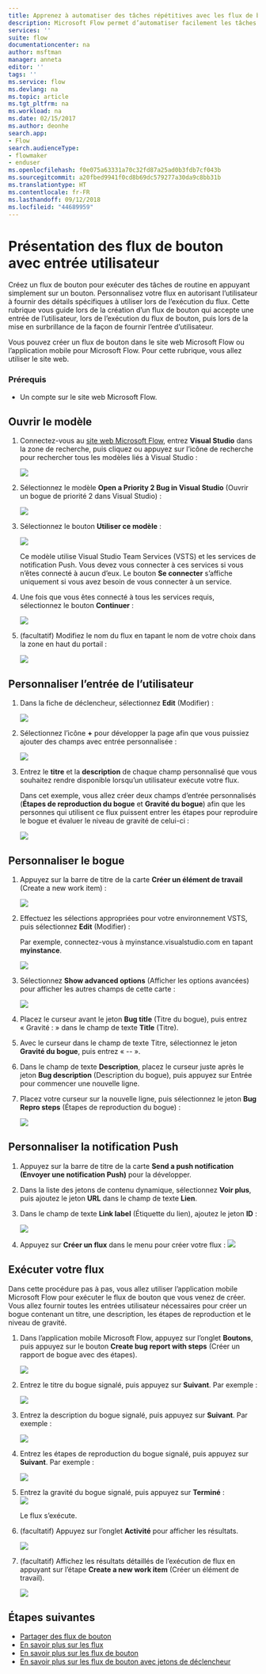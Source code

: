 ```yaml
---
title: Apprenez à automatiser des tâches répétitives avec les flux de bouton acceptant les entrées utilisateur | Microsoft Docs
description: Microsoft Flow permet d’automatiser facilement les tâches répétitives. Votre flux peut même accepter l’entrée d’un utilisateur lors de l’exécution d’une tâche répétitive.
services: ''
suite: flow
documentationcenter: na
author: msftman
manager: anneta
editor: ''
tags: ''
ms.service: flow
ms.devlang: na
ms.topic: article
ms.tgt_pltfrm: na
ms.workload: na
ms.date: 02/15/2017
ms.author: deonhe
search.app:
- Flow
search.audienceType:
- flowmaker
- enduser
ms.openlocfilehash: f0e075a63331a70c32fd87a25ad0b3fdb7cf043b
ms.sourcegitcommit: a20fbed9941f0cd8b69dc579277a30da9c8bb31b
ms.translationtype: HT
ms.contentlocale: fr-FR
ms.lasthandoff: 09/12/2018
ms.locfileid: "44689959"
---
```

# <a name="introducing-button-flows-with-user-input"></a>Présentation des flux de bouton avec entrée utilisateur
Créez un flux de bouton pour exécuter des tâches de routine en appuyant simplement sur un bouton. Personnalisez votre flux en autorisant l’utilisateur à fournir des détails spécifiques à utiliser lors de l’exécution du flux. Cette rubrique vous guide lors de la création d’un flux de bouton qui accepte une entrée de l’utilisateur, lors de l’exécution du flux de bouton, puis lors de la mise en surbrillance de la façon de fournir l’entrée d’utilisateur.

Vous pouvez créer un flux de bouton dans le site web Microsoft Flow ou l’application mobile pour Microsoft Flow. Pour cette rubrique, vous allez utiliser le site web.

### <a name="prerequisites"></a>Prérequis
* Un compte sur le site web Microsoft Flow.

## <a name="open-the-template"></a>Ouvrir le modèle
1. Connectez-vous au [site web Microsoft Flow](https://flow.microsoft.com), entrez **Visual Studio** dans la zone de recherche, puis cliquez ou appuyez sur l’icône de recherche pour rechercher tous les modèles liés à Visual Studio :
   
    ![](./media/button-flow-with-user-input-tokens/1.png)  
2. Sélectionnez le modèle **Open a Priority 2 Bug in Visual Studio** (Ouvrir un bogue de priorité 2 dans Visual Studio) :
   
    ![](./media/button-flow-with-user-input-tokens/2.png)  
3. Sélectionnez le bouton **Utiliser ce modèle** :
   
    ![](./media/button-flow-with-user-input-tokens/3.png)  
   
    Ce modèle utilise Visual Studio Team Services (VSTS) et les services de notification Push. Vous devez vous connecter à ces services si vous n’êtes connecté à aucun d’eux. Le bouton **Se connecter** s’affiche uniquement si vous avez besoin de vous connecter à un service.
4. Une fois que vous êtes connecté à tous les services requis, sélectionnez le bouton **Continuer** :
   
    ![](./media/button-flow-with-user-input-tokens/4.png)  
5. (facultatif) Modifiez le nom du flux en tapant le nom de votre choix dans la zone en haut du portail :
   
    ![](./media/button-flow-with-user-input-tokens/5.png)

## <a name="customize-the-user-input"></a>Personnaliser l’entrée de l’utilisateur
1. Dans la fiche de déclencheur, sélectionnez **Edit** (Modifier) :
   
    ![](./media/button-flow-with-user-input-tokens/6.png)  
2. Sélectionnez l’icône **+** pour développer la page afin que vous puissiez ajouter des champs avec entrée personnalisée :
   
    ![](./media/button-flow-with-user-input-tokens/7.png)
3. Entrez le **titre** et la **description** de chaque champ personnalisé que vous souhaitez rendre disponible lorsqu’un utilisateur exécute votre flux.  
   
    Dans cet exemple, vous allez créer deux champs d’entrée personnalisés (**Étapes de reproduction du bogue** et **Gravité du bogue**) afin que les personnes qui utilisent ce flux puissent entrer les étapes pour reproduire le bogue et évaluer le niveau de gravité de celui-ci :  
   
    ![](./media/button-flow-with-user-input-tokens/8.png)

## <a name="customize-the-bug"></a>Personnaliser le bogue
1. Appuyez sur la barre de titre de la carte **Créer un élément de travail** (Create a new work item) :
   
    ![](./media/button-flow-with-user-input-tokens/9.png)  
2. Effectuez les sélections appropriées pour votre environnement VSTS, puis sélectionnez **Edit** (Modifier) :
   
    Par exemple, connectez-vous à myinstance.visualstudio.com en tapant **myinstance**.
   
    ![](./media/button-flow-with-user-input-tokens/10.png)  
3. Sélectionnez **Show advanced options** (Afficher les options avancées) pour afficher les autres champs de cette carte :
   
    ![](./media/button-flow-with-user-input-tokens/11.png)  
4. Placez le curseur avant le jeton **Bug title** (Titre du bogue), puis entrez « Gravité : » dans le champ de texte **Title** (Titre).
5. Avec le curseur dans le champ de texte Titre, sélectionnez le jeton **Gravité du bogue**, puis entrez « -- ».  
6. Dans le champ de texte **Description**, placez le curseur juste après le jeton **Bug description** (Description du bogue), puis appuyez sur Entrée pour commencer une nouvelle ligne.
7. Placez votre curseur sur la nouvelle ligne, puis sélectionnez le jeton **Bug Repro steps** (Étapes de reproduction du bogue) :
   
    ![](./media/button-flow-with-user-input-tokens/12.png)

## <a name="customize-the-push-notification"></a>Personnaliser la notification Push
1. Appuyez sur la barre de titre de la carte **Send a push notification (Envoyer une notification Push)** pour la développer.
2. Dans la liste des jetons de contenu dynamique, sélectionnez **Voir plus**, puis ajoutez le jeton **URL** dans le champ de texte **Lien**.
3. Dans le champ de texte **Link label** (Étiquette du lien), ajoutez le jeton **ID** :
   
    ![](./media/button-flow-with-user-input-tokens/13.png)  
4. Appuyez sur **Créer un flux** dans le menu pour créer votre flux : ![](./media/button-flow-with-user-input-tokens/14.png)  

## <a name="run-your-flow"></a>Exécuter votre flux
Dans cette procédure pas à pas, vous allez utiliser l’application mobile Microsoft Flow pour exécuter le flux de bouton que vous venez de créer. Vous allez fournir toutes les entrées utilisateur nécessaires pour créer un bogue contenant un titre, une description, les étapes de reproduction et le niveau de gravité.  

1. Dans l’application mobile Microsoft Flow, appuyez sur l’onglet **Boutons**, puis appuyez sur le bouton **Create bug report with steps** (Créer un rapport de bogue avec des étapes).
   
    ![](./media/button-flow-with-user-input-tokens/runmt1.png)  
2. Entrez le titre du bogue signalé, puis appuyez sur **Suivant**. Par exemple :
   
    ![](./media/button-flow-with-user-input-tokens/runmt2.png)  
3. Entrez la description du bogue signalé, puis appuyez sur **Suivant**. Par exemple :
   
    ![](./media/button-flow-with-user-input-tokens/runmt3.png)  
4. Entrez les étapes de reproduction du bogue signalé, puis appuyez sur **Suivant**. Par exemple :
   
    ![](./media/button-flow-with-user-input-tokens/runmt3-1.png)  
5. Entrez la gravité du bogue signalé, puis appuyez sur **Terminé** :  
    ![](./media/button-flow-with-user-input-tokens/runmt3-2.png)  
   
    Le flux s’exécute.
6. (facultatif) Appuyez sur l’onglet **Activité** pour afficher les résultats.
   
    ![](./media/button-flow-with-user-input-tokens/runmt5.png)  
7. (facultatif) Affichez les résultats détaillés de l’exécution de flux en appuyant sur l’étape **Create a new work item** (Créer un élément de travail).
   
    ![](./media/button-flow-with-user-input-tokens/runmt6.png)  

## <a name="next-steps"></a>Étapes suivantes
* [Partager des flux de bouton](share-buttons.md)
* [En savoir plus sur les flux](guided-learning/get-started.yml?tutorial-step=1)  
* [En savoir plus sur les flux de bouton](introduction-to-button-flows.md)  
* [En savoir plus sur les flux de bouton avec jetons de déclencheur](introduction-to-button-trigger-tokens.md)  

